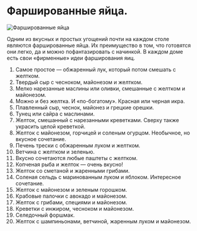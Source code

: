 # Фаршированные яйца.
![Фаршированные яйца](/images/Kulinar/Salad/farshirovannye-yajtsa.jpg 'Фаршированные яйца')

Одним из вкусных и простых угощений почти на каждом столе являются фаршированные яйца. Их преимущество в том, что готовятся они легко, да и можно пофантазировать с начинкой. В каждом доме есть свои «фирменные» идеи фарширования яиц.

1. Самое простое — обжаренный лук, который потом смешать с желтком.
2. Твердый сыр с чесноком, майонезом и желтком.
3. Мелко нарезанные маслины или оливки, смешанные с желтком и майонезом.
4. Можно и без желтка. И «по-богатому». Красная или черная икра.
5. Плавленный сыр, чеснок, майонез и грецкие орешки.
6. Тунец или сайра с маслинами.
7. Желток, смешанный с нарезанными креветками. Сверху также украсить целой креветкой.
8. Желток с майонезом, горчицей и соленым огурцом. Необычное, но вкусное сочетание.
9. Печень трески с обжаренным луком и желтком.
10. Ветчина с желтком и зеленью.
11. Вкусно сочетаются любые паштеты с желтком.
12. Копченая рыба и желток — очень вкусно!
13. Желток со сметаной и жаренными грибами.
14. Соленая сельдь с маринованным луком и яблоком. Интересное сочетание.
15. Желток с майонезом и зеленым горошком.
16. Крабовые палочки с авокадо и майонезом.
17. Желток с грибами, специями и майонезом.
18. Креветки с инжиром, чесноком и майонезом.
19. Селедочный форшмак.
20. Желток с шампиньонами, ветчиной, жаренным луком и майонезом.
